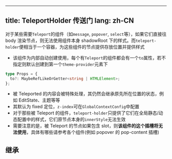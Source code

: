 <!--this file is copied from chinese md, remove this comment to update it, or it will be overwritten when next build-->
---
title: TeleportHolder 传送门
lang: zh-CN
---

对于某些需要`Teleport`的组件（如`message`, `popover`, `select`等），如果它们直接往 body 渲染节点，则无法使用组件本身 shadowRoot 下的样式。而`teleport-holder`便相当于一个容器，为这些组件的节点提供存放位置并提供样式

- 该组件为内部自动创建使用，每个有`Teleport`的组件都会有一个`to`属性，若不指定则默认创建到第一个`theme-provider`元素下

```ts
type Props = {
  to?: MaybeRefLikeOrGetter<string | HTMLElement>;
};
```

- 被 Teleported 的内容会被特殊处理，其仍然会继承原先所在位置的状态，例如 EditState、主题等等
- 其默认为 fixed 定位，`z-index`可在`GlobalContextConfig`中配置
- 对于那些被 Teleport 的组件，`teleport-holder`只提供了它们在全局静态/动态配置中的样式，它们原节点本身的`innerStyle`无法生效
- 需要注意的是，被 Teleport 的节点如果包含 slot，则**该组件的这个插槽将无法使用**，具体有哪些请参考各个组件(例如 popover 的 pop-content 插槽)

## 继承

<!-- @Code:inherit -->
